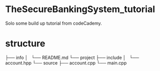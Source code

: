 # TheSecureBankingSystem_tutorial

Solo some build up tutorial from codeCademy.

# structure



├── info
│   └── README.md
└── project
    ├── include
    │   └── account.hpp
    └── source
        ├── account.cpp
        └── main.cpp
